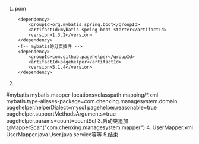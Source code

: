 1. pom

        <dependency>
            <groupId>org.mybatis.spring.boot</groupId>
            <artifactId>mybatis-spring-boot-starter</artifactId>
            <version>1.3.2</version>
        </dependency>
        <!-- mybatis的分页插件 -->
        <dependency>
            <groupId>com.github.pagehelper</groupId>
            <artifactId>pagehelper</artifactId>
            <version>5.1.4</version>
        </dependency>
        
2.
 #mybatis
mybatis.mapper-locations=classpath:mapping/*.xml
mybatis.type-aliases-package=com.chenxing.managesystem.domain
pagehelper.helperDialect=mysql
pagehelper.reasonable=true
pagehelper.supportMethodsArguments=true
pagehelper.params=count=countSql
3.启动类追加
@MapperScan("com.chenxing.managesystem.mapper")
4.
UserMapper.xml          
UserMapper.java
User.java
service等等
5.结束